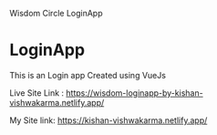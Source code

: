 Wisdom Circle LoginApp
# LoginApp
This is an Login app Created using VueJs

Live Site Link : https://wisdom-loginapp-by-kishan-vishwakarma.netlify.app/

My Site link: https://kishan-vishwakarma.netlify.app/

